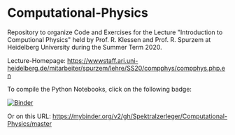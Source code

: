 # Computational-Physics
Repository to organize Code and Exercises for the Lecture "Introduction to Computional Physics" held by Prof. R. Klessen and Prof. R. Spurzem at Heidelberg University during the Summer Term 2020.

Lecture-Homepage: https://wwwstaff.ari.uni-heidelberg.de/mitarbeiter/spurzem/lehre/SS20/compphys/compphys.php.en

To compile the Python Notebooks, click on the following badge:

[![Binder](https://mybinder.org/badge_logo.svg)](https://mybinder.org/v2/gh/Spektralzerleger/Computational-Physics/master)

Or on this URL: 
https://mybinder.org/v2/gh/Spektralzerleger/Computational-Physics/master
